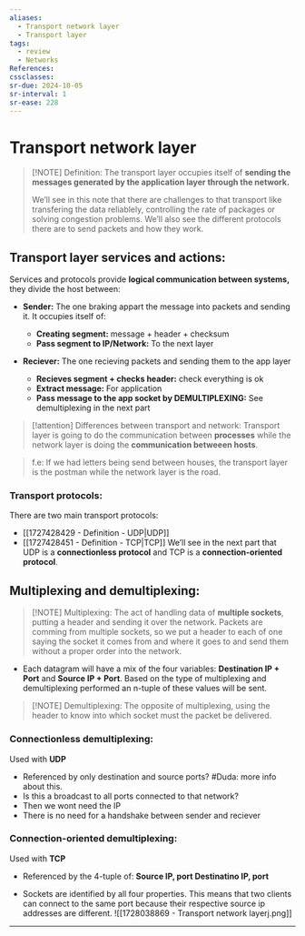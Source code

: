 ```yaml
---
aliases:
  - Transport network layer
  - Transport layer
tags:
  - review
  - Networks
References: 
cssclasses:
sr-due: 2024-10-05
sr-interval: 1
sr-ease: 228
---
```

# Transport network layer

> [!NOTE] Definition: 
> The transport layer occupies itself of **sending the messages generated by the application layer through the network.** 
> 
> We’ll see in this note that there are challenges to that transport like transfering the data reliablely, controlling the rate of packages or solving congestion problems. We’ll also see the different protocols there are to send packets and how they work.

## Transport layer services and actions:
Services and protocols provide **logical communication between systems,** they divide the host between: 

+ **Sender:** The one braking appart the message into packets and sending it. It occupies itself of:
  + **Creating segment:** message + header + checksum
  + **Pass segment to IP/Network:** To the next layer

+ **Reciever:** The one recieving packets and sending them to the app layer
  + **Recieves segment + checks header:** check everything is ok
  + **Extract message:** For application
  + **Pass message to the app socket by DEMULTIPLEXING:** See demultiplexing in the next part


> [!attention] Differences between transport and network: 
> Transport layer is going to do the communication between **processes** while the network layer is doing the **communication betweeen hosts**. 

> f.e: If we had letters being send between houses, the transport layer is the postman while the network layer is the road.

### Transport protocols: 
There are two main transport protocols: 
+ [[1727428429 - Definition - UDP|UDP]]
+ [[1727428451 - Definition - TCP|TCP]]
We’ll see in the next part that UDP is a **connectionless protocol** and TCP is a **connection-oriented protocol**.

## Multiplexing and demultiplexing:

> [!NOTE] Multiplexing: 
> The act of handling data of **multiple sockets**, putting a header and sending it over the network.
> Packets are comming from multiple sockets, so we put a header to each of one saying the socket it comes from and where it goes to and send them without a proper order into the network.
+ Each datagram will have a mix of the four variables: **Destination IP + Port** and **Source IP + Port**. 
  Based on the type of multiplexing  and demultiplexing performed an n-tuple of these values will be sent.


> [!NOTE] Demultiplexing: 
> The opposite of multiplexing, using the header to know into which socket must the packet be delivered. 

### Connectionless demultiplexing:
Used with **UDP**
+ Referenced by only destination and source ports? #Duda: more info about this.
+ Is this a broadcast to all ports connected to that network?
+ Then we wont need the IP
+ There is no need for a handshake between sender and reciever
### Connection-oriented demultiplexing:
Used with **TCP**
+ Referenced by the 4-tuple of:
  **Source IP, port
  Destinatino IP, port**

+ Sockets are identified by all four properties. This means that two clients can connect to the same port because their respective source ip addresses are different.
![[1728038869 - Transport network layerj.png]]


***
